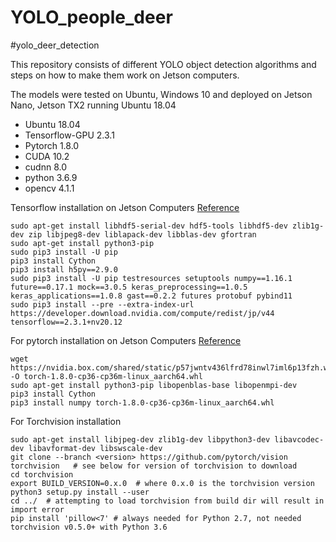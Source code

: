 # YOLO_people_deer

#yolo_deer_detection

This repository consists of different YOLO object detection algorithms and steps on how to make them work on Jetson computers.

The models were tested on Ubuntu, Windows 10 and deployed on Jetson Nano, Jetson TX2 running Ubuntu 18.04

- Ubuntu 18.04
- Tensorflow-GPU 2.3.1
- Pytorch 1.8.0
- CUDA 10.2
- cudnn 8.0
- python 3.6.9
- opencv 4.1.1

Tensorflow installation on Jetson Computers [Reference](https://forums.developer.nvidia.com/t/official-tensorflow-for-jetson-nano/71770)

```
sudo apt-get install libhdf5-serial-dev hdf5-tools libhdf5-dev zlib1g-dev zip libjpeg8-dev liblapack-dev libblas-dev gfortran
sudo apt-get install python3-pip
sudo pip3 install -U pip
pip3 install Cython
pip3 install h5py==2.9.0
sudo pip3 install -U pip testresources setuptools numpy==1.16.1 future==0.17.1 mock==3.0.5 keras_preprocessing==1.0.5 keras_applications==1.0.8 gast==0.2.2 futures protobuf pybind11
sudo pip3 install --pre --extra-index-url https://developer.download.nvidia.com/compute/redist/jp/v44 tensorflow==2.3.1+nv20.12

```

For pytorch installation on Jetson Computers [Reference](https://forums.developer.nvidia.com/t/pytorch-for-jetson-version-1-8-0-now-available/72048)

```
wget https://nvidia.box.com/shared/static/p57jwntv436lfrd78inwl7iml6p13fzh.whl -O torch-1.8.0-cp36-cp36m-linux_aarch64.whl
sudo apt-get install python3-pip libopenblas-base libopenmpi-dev 
pip3 install Cython
pip3 install numpy torch-1.8.0-cp36-cp36m-linux_aarch64.whl
```

For Torchvision installation
```
sudo apt-get install libjpeg-dev zlib1g-dev libpython3-dev libavcodec-dev libavformat-dev libswscale-dev
git clone --branch <version> https://github.com/pytorch/vision torchvision   # see below for version of torchvision to download
cd torchvision
export BUILD_VERSION=0.x.0  # where 0.x.0 is the torchvision version  
python3 setup.py install --user
cd ../  # attempting to load torchvision from build dir will result in import error
pip install 'pillow<7' # always needed for Python 2.7, not needed torchvision v0.5.0+ with Python 3.6

```
